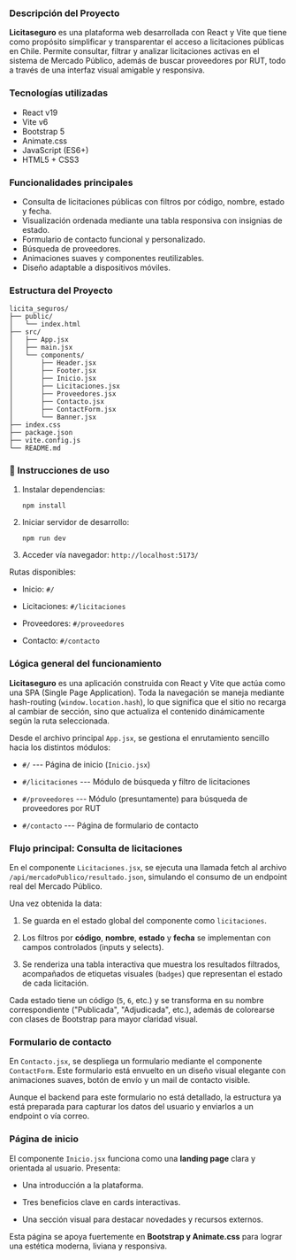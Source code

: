 ### Descripción del Proyecto

**Licitaseguro** es una plataforma web desarrollada con React y Vite que tiene como propósito simplificar y transparentar el acceso a licitaciones públicas en Chile. Permite consultar, filtrar y analizar licitaciones activas en el sistema de Mercado Público, además de buscar proveedores por RUT, todo a través de una interfaz visual amigable y responsiva.

### Tecnologías utilizadas

-   React v19
-   Vite v6
-   Bootstrap 5
-   Animate.css
-   JavaScript (ES6+)
-   HTML5 + CSS3

### Funcionalidades principales

-   Consulta de licitaciones públicas con filtros por código, nombre, estado y fecha.
-   Visualización ordenada mediante una tabla responsiva con insignias de estado.
-   Formulario de contacto funcional y personalizado.
-   Búsqueda de proveedores.
-   Animaciones suaves y componentes reutilizables.
-   Diseño adaptable a dispositivos móviles.

###  Estructura del Proyecto

```
licita_seguros/
├── public/
│   └── index.html
├── src/
│   ├── App.jsx
│   ├── main.jsx
│   └── components/
│       ├── Header.jsx
│       ├── Footer.jsx
│       ├── Inicio.jsx
│       ├── Licitaciones.jsx
│       ├── Proveedores.jsx
│       ├── Contacto.jsx
│       ├── ContactForm.jsx
│       └── Banner.jsx
├── index.css
├── package.json
├── vite.config.js
└── README.md

```

### 🚀 Instrucciones de uso

1.  Instalar dependencias:

    ```
    npm install

    ```

2.  Iniciar servidor de desarrollo:

    ```
    npm run dev

    ```

3.  Acceder vía navegador: `http://localhost:5173/`

Rutas disponibles:

-   Inicio: `#/`

-   Licitaciones: `#/licitaciones`

-   Proveedores: `#/proveedores`

-   Contacto: `#/contacto`

### Lógica general del funcionamiento

**Licitaseguro** es una aplicación construida con React y Vite que actúa como una SPA (Single Page Application). Toda la navegación se maneja mediante hash-routing (`window.location.hash`), lo que significa que el sitio no recarga al cambiar de sección, sino que actualiza el contenido dinámicamente según la ruta seleccionada.

Desde el archivo principal `App.jsx`, se gestiona el enrutamiento sencillo hacia los distintos módulos:

-   `#/` --- Página de inicio (`Inicio.jsx`)

-   `#/licitaciones` --- Módulo de búsqueda y filtro de licitaciones

-   `#/proveedores` --- Módulo (presuntamente) para búsqueda de proveedores por RUT

-   `#/contacto` --- Página de formulario de contacto

###  Flujo principal: Consulta de licitaciones

En el componente `Licitaciones.jsx`, se ejecuta una llamada fetch al archivo `/api/mercadoPublico/resultado.json`, simulando el consumo de un endpoint real del Mercado Público.

Una vez obtenida la data:

1.  Se guarda en el estado global del componente como `licitaciones`.

2.  Los filtros por **código**, **nombre**, **estado** y **fecha** se implementan con campos controlados (inputs y selects).

3.  Se renderiza una tabla interactiva que muestra los resultados filtrados, acompañados de etiquetas visuales (`badges`) que representan el estado de cada licitación.

Cada estado tiene un código (`5`, `6`, etc.) y se transforma en su nombre correspondiente ("Publicada", "Adjudicada", etc.), además de colorearse con clases de Bootstrap para mayor claridad visual.

###  Formulario de contacto

En `Contacto.jsx`, se despliega un formulario mediante el componente `ContactForm`. Este formulario está envuelto en un diseño visual elegante con animaciones suaves, botón de envío y un mail de contacto visible.

Aunque el backend para este formulario no está detallado, la estructura ya está preparada para capturar los datos del usuario y enviarlos a un endpoint o vía correo.

###  Página de inicio

El componente `Inicio.jsx` funciona como una **landing page** clara y orientada al usuario. Presenta:

-   Una introducción a la plataforma.

-   Tres beneficios clave en cards interactivas.

-   Una sección visual para destacar novedades y recursos externos.

Esta página se apoya fuertemente en **Bootstrap y Animate.css** para lograr una estética moderna, liviana y responsiva.
